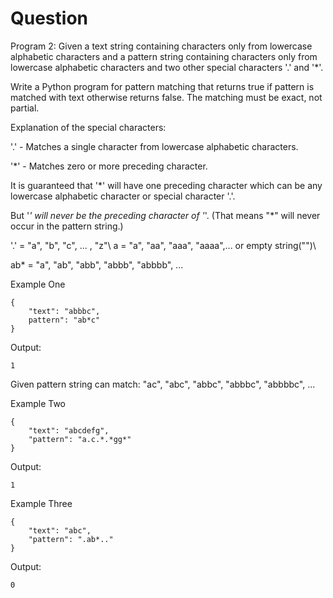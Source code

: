 # Question

Program 2: Given a text string containing characters only from lowercase alphabetic characters and a pattern string containing characters only from lowercase alphabetic characters and two other special characters '.' and '\*'.

Write a Python program for pattern matching that returns true if pattern is matched with text otherwise returns false. The matching must be exact, not partial.

Explanation of the special characters:

'.' - Matches a single character from lowercase alphabetic characters.

'\*' - Matches zero or more preceding character.

It is guaranteed that '\*' will have one preceding character which can be any lowercase alphabetic character or special character '.'.

But '_' will never be the preceding character of '_'. (That means "\*" will never occur in the pattern string.)

'.' = "a", "b", "c", ... , "z"\ a = "a", "aa", "aaa", "aaaa",... or empty string("")\

ab\* = "a", "ab", "abb", "abbb", "abbbb", ...

Example One

    {
        "text": "abbbc",
        pattern": "ab*c"
    }

Output:

    1

Given pattern string can match: "ac", "abc", "abbc", "abbbc", "abbbbc", ...

Example Two

    {
        "text": "abcdefg",
        "pattern": "a.c.*.*gg*"
    }

Output:

    1

Example Three

    {
        "text": "abc",
        "pattern": ".ab*.."
    }

Output:

    0
